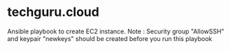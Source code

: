 # techguru.cloud

Ansible playbook to create EC2 instance.
Note : Security group "AllowSSH" and keypair "newkeys" should be created before you run this playbook